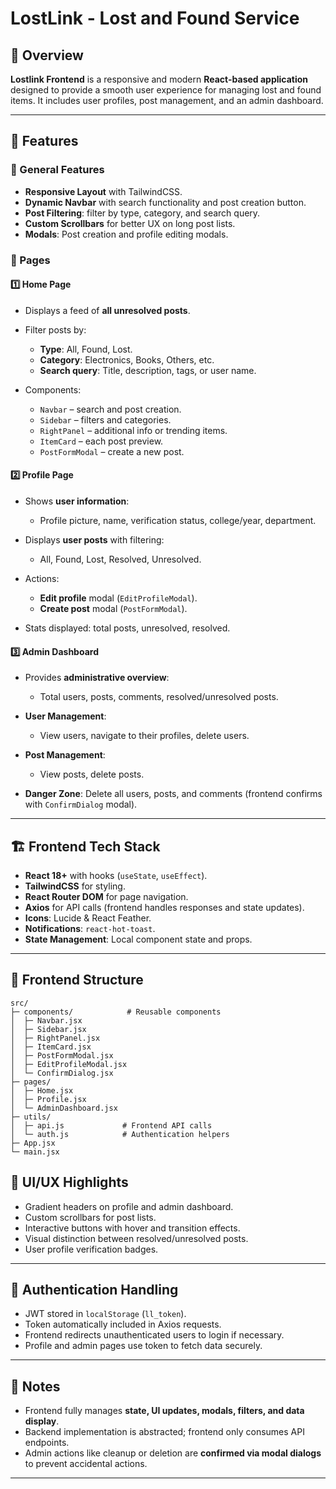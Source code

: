 

#  LostLink - Lost and Found Service

## 📘 Overview

**Lostlink Frontend** is a responsive and modern **React-based application** designed to provide a smooth user experience for managing lost and found items. It includes user profiles, post management, and an admin dashboard.

---

## 🚀 Features 

### 🔹 General Features

* **Responsive Layout** with TailwindCSS.
* **Dynamic Navbar** with search functionality and post creation button.
* **Post Filtering**: filter by type, category, and search query.
* **Custom Scrollbars** for better UX on long post lists.
* **Modals**: Post creation and profile editing modals.

### 🔹 Pages

#### 1️⃣ Home Page

* Displays a feed of **all unresolved posts**.
* Filter posts by:

  * **Type**: All, Found, Lost.
  * **Category**: Electronics, Books, Others, etc.
  * **Search query**: Title, description, tags, or user name.
* Components:

  * `Navbar` – search and post creation.
  * `Sidebar` – filters and categories.
  * `RightPanel` – additional info or trending items.
  * `ItemCard` – each post preview.
  * `PostFormModal` – create a new post.

#### 2️⃣ Profile Page

* Shows **user information**:

  * Profile picture, name, verification status, college/year, department.
* Displays **user posts** with filtering:

  * All, Found, Lost, Resolved, Unresolved.
* Actions:

  * **Edit profile** modal (`EditProfileModal`).
  * **Create post** modal (`PostFormModal`).
* Stats displayed: total posts, unresolved, resolved.

#### 3️⃣ Admin Dashboard

* Provides **administrative overview**:

  * Total users, posts, comments, resolved/unresolved posts.
* **User Management**:

  * View users, navigate to their profiles, delete users.
* **Post Management**:

  * View posts, delete posts.
* **Danger Zone**: Delete all users, posts, and comments (frontend confirms with `ConfirmDialog` modal).

---

## 🏗 Frontend Tech Stack

* **React 18+** with hooks (`useState`, `useEffect`).
* **TailwindCSS** for styling.
* **React Router DOM** for page navigation.
* **Axios** for API calls (frontend handles responses and state updates).
* **Icons**: Lucide & React Feather.
* **Notifications**: `react-hot-toast`.
* **State Management**: Local component state and props.

---

## 📁 Frontend Structure

```
src/
├─ components/            # Reusable components
│  ├─ Navbar.jsx
│  ├─ Sidebar.jsx
│  ├─ RightPanel.jsx
│  ├─ ItemCard.jsx
│  ├─ PostFormModal.jsx
│  ├─ EditProfileModal.jsx
│  └─ ConfirmDialog.jsx
├─ pages/
│  ├─ Home.jsx
│  ├─ Profile.jsx
│  └─ AdminDashboard.jsx
├─ utils/
│  ├─ api.js             # Frontend API calls
│  └─ auth.js            # Authentication helpers
├─ App.jsx
└─ main.jsx
```



## 🎨 UI/UX Highlights

* Gradient headers on profile and admin dashboard.
* Custom scrollbars for post lists.
* Interactive buttons with hover and transition effects.
* Visual distinction between resolved/unresolved posts.
* User profile verification badges.

---


## 🔐 Authentication Handling

* JWT stored in `localStorage` (`ll_token`).
* Token automatically included in Axios requests.
* Frontend redirects unauthenticated users to login if necessary.
* Profile and admin pages use token to fetch data securely.

---

## 📝 Notes

* Frontend fully manages **state, UI updates, modals, filters, and data display**.
* Backend implementation is abstracted; frontend only consumes API endpoints.
* Admin actions like cleanup or deletion are **confirmed via modal dialogs** to prevent accidental actions.

---
